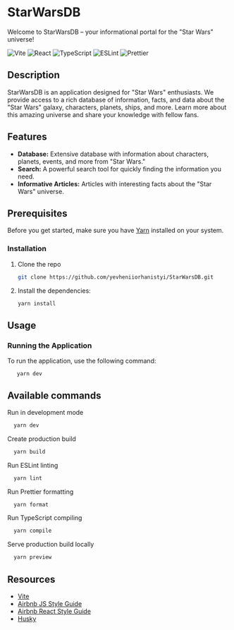 # StarWarsDB

Welcome to StarWarsDB – your informational portal for the "Star Wars" universe!

![Vite](https://img.shields.io/badge/Vite-B73BFE?style=for-the-badge&logo=vite&logoColor=FFD62E)
![React](https://img.shields.io/badge/React-20232A?style=for-the-badge&logo=react&logoColor=61DAFB)
![TypeScript](https://img.shields.io/badge/TypeScript-007ACC?style=for-the-badge&logo=typescript&logoColor=white)
![ESLint](https://img.shields.io/badge/eslint-3A33D1?style=for-the-badge&logo=eslint&logoColor=white)
![Prettier](https://img.shields.io/badge/prettier-1A2C34?style=for-the-badge&logo=prettier&logoColor=F7BA3E)

## Description

StarWarsDB is an application designed for "Star Wars" enthusiasts. We provide access to a rich database of information, facts, and data about the "Star Wars" galaxy, characters, planets, ships, and more. Learn more about this amazing universe and share your knowledge with fellow fans.

## Features

- **Database:** Extensive database with information about characters, planets, events, and more from "Star Wars."
- **Search:** A powerful search tool for quickly finding the information you need.
- **Informative Articles:** Articles with interesting facts about the "Star Wars" universe.

## Prerequisites

Before you get started, make sure you have [Yarn](https://classic.yarnpkg.com/en/docs/install/) installed on your system.

### Installation

1. Clone the repo
   ```sh
   git clone https://github.com/yevheniiorhanistyi/StarWarsDB.git
   ```
3. Install the dependencies:
   ```sh
   yarn install
   ```

## Usage

### Running the Application

To run the application, use the following command:
```
   yarn dev
```

## Available commands

Run in development mode

```bash
  yarn dev
```

Create production build

```bash
  yarn build
```

Run ESLint linting

```bash
  yarn lint
```

Run Prettier formatting

```bash
  yarn format
```

Run TypeScript compiling

```bash
  yarn compile
```

Serve production build locally

```bash
  yarn preview
```

## Resources

- [Vite](https://github.com/vitejs/vite)
- [Airbnb JS Style Guide](https://github.com/airbnb/javascript)
- [Airbnb React Style Guide](https://github.com/airbnb/javascript/tree/master/react)
- [Husky](https://github.com/typicode/husky)
